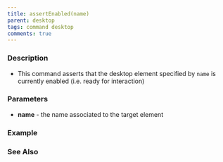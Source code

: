 ```yaml
---
title: assertEnabled(name)
parent: desktop
tags: command desktop
comments: true
---
```


### Description

- This command asserts that the desktop element specified by `name` is currently enabled (i.e. ready for interaction)

### Parameters

- **name** -  the name associated to the target element

### Example


### See Also
